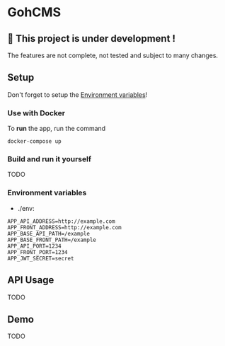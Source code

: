 # GohCMS

## 🚧 This project is under development !

The features are not complete, not tested and subject to many changes.

## Setup

Don't forget to setup the [Environment variables](#environment-variables)!

### Use with Docker

To **run** the app, run the command

```shell
docker-compose up
```

### Build and run it yourself

TODO

### Environment variables

- ./env:

```
APP_API_ADDRESS=http://example.com
APP_FRONT_ADDRESS=http://example.com
APP_BASE_API_PATH=/example
APP_BASE_FRONT_PATH=/example
APP_API_PORT=1234
APP_FRONT_PORT=1234
APP_JWT_SECRET=secret
```

## API Usage

TODO

## Demo

TODO
